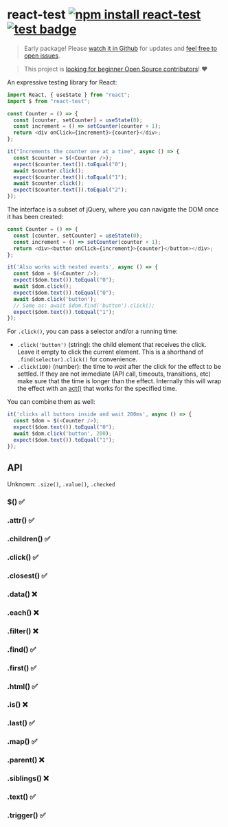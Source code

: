 # react-test [![npm install react-test](https://img.shields.io/badge/npm%20install-react--test-blue.svg)](https://www.npmjs.com/package/react-test) [![test badge](https://github.com/franciscop/react-test/workflows/tests/badge.svg)](https://github.com/franciscop/react-test/blob/master/.github/workflows/tests.yml)

> Early package! Please [watch it in Github](https://github.com/franciscop/react-test/watchers) for updates and [feel free to open issues](https://github.com/franciscop/react-test/issues).

> This project is [looking for beginner Open Source contributors](./Contributing.md)! ❤️

An expressive testing library for React:

```js
import React, { useState } from "react";
import $ from "react-test";

const Counter = () => {
  const [counter, setCounter] = useState(0);
  const increment = () => setCounter(counter + 1);
  return <div onClick={increment}>{counter}</div>;
};

it("Increments the counter one at a time", async () => {
  const $counter = $(<Counter />);
  expect($counter.text()).toEqual("0");
  await $counter.click();
  expect($counter.text()).toEqual("1");
  await $counter.click();
  expect($counter.text()).toEqual("2");
});
```

The interface is a subset of jQuery, where you can navigate the DOM once it has been created:

```js
const Counter = () => {
  const [counter, setCounter] = useState(0);
  const increment = () => setCounter(counter + 1);
  return <div><button onClick={increment}>{counter}</button></div>;
};

it('Also works with nested events', async () => {
  const $dom = $(<Counter />);
  expect($dom.text()).toEqual("0");
  await $dom.click();
  expect($dom.text()).toEqual("0");
  await $dom.click('button');
  // Same as: await $dom.find('button').click();
  expect($dom.text()).toEqual("1");
});
```

For `.click()`, you can pass a selector and/or a running time:
- `.click('button')` (string): the child element that receives the click. Leave it empty to click the current element. This is a shorthand of `.find(selector).click()` for convenience.
- `.click(100)` (number): the time to *wait* after the click for the effect to be settled. If they are not immediate (API call, timeouts, transitions, etc) make sure that the time is longer than the effect. Internally this will wrap the effect with an [act()](https://reactjs.org/docs/test-utils.html#act) that works for the specified time.

You can combine them as well:

```js
it('clicks all buttons inside and wait 200ms', async () => {
  const $dom = $(<Counter />);
  expect($dom.text()).toEqual("0");
  await $dom.click('button', 200);
  expect($dom.text()).toEqual("1");
});
```



## API

Unknown: `.size()`, `.value()`, `.checked`

### $() ✅

### .attr() ✅

### .children() ✅

### .click() ✅

### .closest() ✅

### .data() ❌

### .each() ❌

### .filter() ❌

### .find() ✅

### .first() ✅

### .html() ✅

### .is() ❌

### .last() ✅

### .map() ✅

### .parent() ❌

### .siblings() ❌

### .text() ✅

### .trigger() ✅
